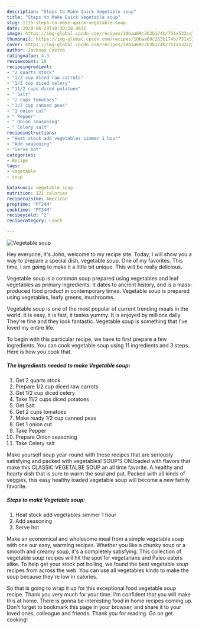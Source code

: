 ```yaml
---
description: "Steps to Make Quick Vegetable soup"
title: "Steps to Make Quick Vegetable soup"
slug: 1115-steps-to-make-quick-vegetable-soup
date: 2020-06-29T10:30:28.463Z
image: https://img-global.cpcdn.com/recipes/10baa69c263b174b/751x532cq70/vegetable-soup-recipe-main-photo.jpg
thumbnail: https://img-global.cpcdn.com/recipes/10baa69c263b174b/751x532cq70/vegetable-soup-recipe-main-photo.jpg
cover: https://img-global.cpcdn.com/recipes/10baa69c263b174b/751x532cq70/vegetable-soup-recipe-main-photo.jpg
author: Jackson Castro
ratingvalue: 4.3
reviewcount: 10
recipeingredient:
- "2 quarts stock"
- "1/2 cup diced raw carrots"
- "1/2 cup diced celery"
- "11/2 cups diced potatoes"
- " Salt"
- "2 cups tomatoes"
- "1/2 cup canned peas"
- "1 onion cut"
- " Pepper"
- " Onion seasoning"
- " Celery salt"
recipeinstructions:
- "Heat stock add vegetables simmer 1 hour"
- "Add seasoning"
- "Serve hot"
categories:
- Recipe
tags:
- vegetable
- soup

katakunci: vegetable soup 
nutrition: 121 calories
recipecuisine: American
preptime: "PT24M"
cooktime: "PT34M"
recipeyield: "2"
recipecategory: Lunch

---
```



![Vegetable soup](https://img-global.cpcdn.com/recipes/10baa69c263b174b/751x532cq70/vegetable-soup-recipe-main-photo.jpg)

Hey everyone, it's John, welcome to my recipe site. Today, I will show you a way to prepare a special dish, vegetable soup. One of my favorites. This time, I am going to make it a little bit unique. This will be really delicious.

Vegetable soup is a common soup prepared using vegetables and leaf vegetables as primary ingredients. It dates to ancient history, and is a mass-produced food product in contemporary times. Vegetable soup is prepared using vegetables, leafy greens, mushrooms.

Vegetable soup is one of the most popular of current trending meals in the world. It is easy, it is fast, it tastes yummy. It is enjoyed by millions daily. They're fine and they look fantastic. Vegetable soup is something that I've loved my entire life.


To begin with this particular recipe, we have to first prepare a few ingredients. You can cook vegetable soup using 11 ingredients and 3 steps. Here is how you cook that.

<!--inarticleads1-->

##### The ingredients needed to make Vegetable soup:

1. Get 2 quarts stock
1. Prepare 1/2 cup diced raw carrots
1. Get 1/2 cup diced celery
1. Take 11/2 cups diced potatoes
1. Get  Salt
1. Get 2 cups tomatoes
1. Make ready 1/2 cup canned peas
1. Get 1 onion cut
1. Take  Pepper
1. Prepare  Onion seasoning
1. Take  Celery salt


Make yourself soup year-round with these recipes that are seriously satisfying and packed with vegetables! SOUP&#39;S ON.loaded with flavors that make this CLASSIC VEGETALBE SOUP an all time favorite. A healthy and hearty dish that is sure to warm the soul and put. Packed with all kinds of veggies, this easy healthy loaded vegetable soup will become a new family favorite. 

<!--inarticleads2-->

##### Steps to make Vegetable soup:

1. Heat stock add vegetables simmer 1 hour
1. Add seasoning
1. Serve hot


Make an economical and wholesome meal from a simple vegetable soup with one our easy, warming recipes. Whether you like a chunky soup or a smooth and creamy soup, it&#39;s a completely satisfying. This collection of vegetable soup recipes will hit the spot for vegetarians and Paleo eaters alike. To help get your stock pot boiling, we found the best vegetable soup recipes from across the web. You can use all vegetables kinds to make the soup because they&#39;re low in calories. 

So that is going to wrap it up for this exceptional food vegetable soup recipe. Thank you very much for your time. I'm confident that you will make this at home. There is gonna be interesting food in home recipes coming up. Don't forget to bookmark this page in your browser, and share it to your loved ones, colleague and friends. Thank you for reading. Go on get cooking!
